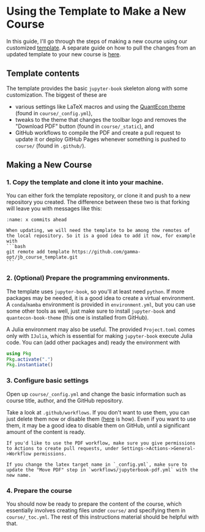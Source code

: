 # Using the Template to Make a New Course

In this guide, I'll go through the steps of making a new course using our customized [template](https://github.com/gamma-opt/jb_course_template). 
A separate guide on how to pull the changes from an updated template to your new course is [here](./update_from_template.md).

## Template contents

The template provides the basic `jupyter-book` skeleton along with some customization.
The biggest of these are 
- various settings like LaTeX macros and using the [QuantEcon theme](https://github.com/QuantEcon/quantecon-book-theme) (found in `course/_config.yml`),
- tweaks to the theme that changes the toolbar logo and removes the "Download PDF" button (found in `course/_static`), and
- GitHub workflows to compile the PDF and create a pull request to update it or deploy GitHub Pages whenever something is pushed to `course/` (found in `.github/`).

## Making a New Course

### 1. Copy the template and clone it into your machine.

You can either fork the template repository, or clone it and push to a new repository you created. The difference between these two is that forking will leave you with messages like this:
```{image} ../resources/x_commits_ahead.png
:name: x commits ahead
```

````{tip}
When updating, we will need the template to be among the remotes of the local repository. So it is a good idea to add it now, for example with
```bash
git remote add template https://github.com/gamma-opt/jb_course_template.git
```
````

### 2. (Optional) Prepare the programming environments. 

The template uses `jupyter-book`, so you'll at least need `python`. If more packages may be needed, it is a good idea to create a virtual environment. A `conda`/`mamba` environment is provided in `environment.yml`, but you can use some other tools as well, just make sure to install `jupyter-book` and `quantecon-book-theme` (this one is installed from GitHub).

A Julia environment may also be useful. The provided `Project.toml` comes only with `IJulia`, which is essential for making `jupyter-book` execute Julia code. You can (add other packages and) ready the environment with
```julia
using Pkg
Pkg.activate(".")
Pkg.instantiate()
```

### 3. Configure basic settings

Open up `course/_config.yml` and change the basic information such as course title,  author, and the GitHub repository.

Take a look at `.github/workflows`.
If you don't want to use them, you can just delete them now or disable them ([here](https://docs.github.com/en/actions/using-workflows/disabling-and-enabling-a-workflow) is how).
Even if you want to use them, it may be a good idea to disable them on GitHub, until a significant amount of the content is ready.

```{important}
If you'd like to use the PDF workflow, make sure you give permissions to Actions to create pull requests, under Settings->Actions->General->Workflow permissions.
```

```{warning}
If you change the latex target name in `_config.yml`, make sure to update the "Move PDF" step in `workflows/jupyterbook-pdf.yml` with the new name.
```

### 4. Prepare the course

You should now be ready to prepare the content of the course, which essentially involves creating files under `course/` and specifying them in `course/_toc.yml`. The rest of this instructions material should be helpful with that.